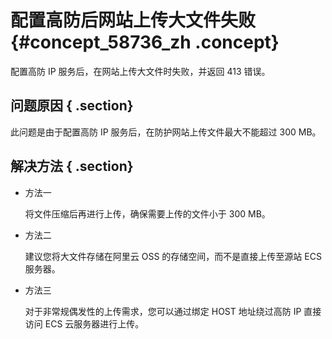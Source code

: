 # 配置高防后网站上传大文件失败 {#concept_58736_zh .concept}

配置高防 IP 服务后，在网站上传大文件时失败，并返回 413 错误。

## 问题原因 { .section}

此问题是由于配置高防 IP 服务后，在防护网站上传文件最大不能超过 300 MB。

## 解决方法 { .section}

-   方法一

    将文件压缩后再进行上传，确保需要上传的文件小于 300 MB。

-   方法二

    建议您将大文件存储在阿里云 OSS 的存储空间，而不是直接上传至源站 ECS 服务器。

-   方法三

    对于非常规偶发性的上传需求，您可以通过绑定 HOST 地址绕过高防 IP 直接访问 ECS 云服务器进行上传。


